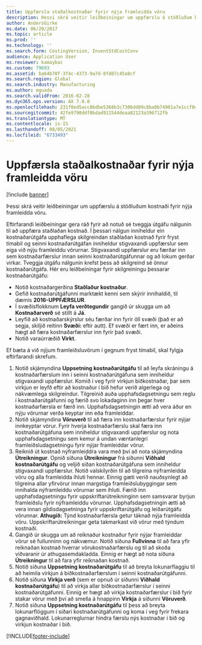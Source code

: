 ```yaml
---
title: Uppfærsla staðalkostnaðar fyrir nýja framleidda vöru
description: Þessi skrá veitir leiðbeiningar um uppfærslu á stöðluðum kostnaði fyrir nýja framleidda vöru.
author: AndersGirke
ms.date: 06/20/2017
ms.topic: article
ms.prod: ''
ms.technology: ''
ms.search.form: CostingVersion, InventStdCostConv
audience: Application User
ms.reviewer: kamaybac
ms.custom: 79693
ms.assetid: ba64b70f-3f4c-4373-9a7d-8fd07c45a8cf
ms.search.region: Global
ms.search.industry: Manufacturing
ms.author: mguada
ms.search.validFrom: 2016-02-28
ms.dyn365.ops.version: AX 7.0.0
ms.openlocfilehash: 231f0ed5acc86dbe5368b3c7306dd89c8ba0b74901a7e1ccf8410c6585638efa
ms.sourcegitcommit: 42fe9790ddf0bdad911544deaa82123a396712fb
ms.translationtype: MT
ms.contentlocale: is-IS
ms.lasthandoff: 08/05/2021
ms.locfileid: "6733493"
---
```

# <a name="update-standard-costs-for-a-new-manufactured-item"></a>Uppfærsla staðalkostnaðar fyrir nýja framleidda vöru

[!include [banner](../includes/banner.md)]

Þessi skrá veitir leiðbeiningar um uppfærslu á stöðluðum kostnaði fyrir nýja framleidda vöru. 

Eftirfarandi leiðbeiningar gera ráð fyrir að notuð sé tveggja útgáfu nálgunin til að uppfæra staðlaðan kostnað. Í þessari nálgun inniheldur ein kostnaðarútgáfa upphaflega skilgreindan staðlaðan kostnað fyrir fryst tímabil og seinni kostnaðarútgáfan inniheldur stigvaxandi uppfærslur sem eiga við nýju framleiddu vörurnar. Stigvaxandi uppfærslur eru færðar inn sem kostnaðarfærslur innan seinni kostnaðarútgáfunnar og að lokum gerðar virkar. Tveggja útgáfu nálgunin krefst þess að skilgreind sé önnur kostnaðarútgáfa. Hér eru leiðbeiningar fyrir skilgreiningu þessarar kostnaðarútgáfu:

-   Notið kostnaðargerðina **Staðlaður kostnaður**.
-   Gefið kostnaðarútgáfunni marktækt kenni sem skýrir innihaldið, til dæmis **2016-UPPFÆRSLUR**.
-   Í svæðisflokknum **Leyfa verðtegundir** gangið úr skugga um að **Kostnaðarverð** sé stillt á **Já**.
-   Leyfið að kostnaðarskýrslur séu færðar inn fyrir öll svæði (það er að segja, skiljið reitinn **Svæði:** eftir autt). Ef svæði er fært inn, er aðeins hægt að færa kostnaðarfærslur inn fyrir það svæði.
-   Notið varaúrræðið **Virkt**.

Ef bæta á við nýjum framleiðsluvörum í gegnum fryst tímabil, skal fylgja eftirfarandi skrefum.

1.  Notið skjámyndina **Uppsetning kostnaðarútgáfu** til að leyfa skráningu á kostnaðarfærslum inn í seinni kostnaðarútgáfuna sem inniheldur stigvaxandi uppfærslur. Komið í veg fyrir virkjun biðkostnaðar, þar sem virkjun er leyfð eftir að kostnaður í bið hefur verið algerlega og nákvæmlega skilgreindur. Tilgreinið auða upphafsdagsetningu sem reglu í kostnaðarútgáfunni og færið svo lokadaginn inn þegar hver kostnaðarfærsla er færð inn. Upphafsdagsetningin ætti að vera áður en nýju vörurnar verða keyptar inn eða framleiddar.
2.  Notið skjámyndina **Vöruverð** til að færa inn kostnaðarfærslur fyrir nýjar innkeyptar vörur. Fyrir hverja kostnaðarfærslu skal færa inn kostnaðarútgáfuna sem inniheldur stigvaxandi uppfærslur og nota upphafsdagsetningu sem kemur á undan væntanlegri framleiðsludagsetningu fyrir nýjar framleiddar vörur.
3.  Reiknið út kostnað nýframleiddra vara með því að nota skjámyndina **Útreikningur**. Opnið síðuna **Útreikningur** frá síðunni **Viðhald kostnaðarútgáfu** og veljið síðan kostnaðarútgáfuna sem inniheldur stigvaxandi uppfærslur. Notið valskilyrðin til að tilgreina nýframleidda vöru og alla framleidda íhluti hennar. Einnig gæti verið nauðsynlegt að tilgreina allar yfirvörur innan margstiga framleiðslubyggingar sem innihalda nýframleiddu vörurnar sem íhluti. Færið inn upphafsdagsetningu fyrir uppskriftarútreikninginn sem samsvarar byrjun framleiðslu fyrir nýframleiddu vörurnar. Upphafsdagsetningin ætti að vera innan gildisdagsetninga fyrir uppskriftarútgáfu og leiðarútgáfu vörunnar. **Athugið:** Týnd kostnaðarfærsla getur táknað nýja framleidda vöru. Uppskriftarútreikningar geta takmarkast við vörur með týndum kostnaði.
4.  Gangið úr skugga um að reiknaður kostnaður fyrir nýjar framleiddar vörur sé fullunninn og nákvæmur. Notið síðuna **Fullvinna** til að fara yfir reiknaðan kostnað hverrar vörukostnaðarfærslu og til að skoða viðvaranir úr athugasemdakladda. Einnig er hægt að nota síðuna **Útreikningur** til að fara yfir reiknaðan kostnað.
5.  Notið síðuna **Uppsetning kostnaðarútgáfu** til að breyta lokunarflaggiu til að heimila virkjun á biðkostnaðarfærslum í seinni kostnaðarútgáfunni.
6.  Notið síðuna **Virkja verð** (sem er opnuð úr síðunni **Viðhald kostnaðarútgáfu**) til að virkja allar biðkostnaðarfærslur í seinni kostnaðarútgáfunni. Einnig er hægt að virkja kostnaðarfærslur í bið fyrir stakar vörur með því að smella á hnappinn **Virkja** á síðunni **Vöruverð**.
7.  Notið síðuna **Uppsetning kostnaðarútgáfu** til þess að breyta lokunarflöggum í síðari kostnaðarútgáfunni og koma í veg fyrir frekara gagnaviðhald. Lokunarreglurnar hindra færslu nýs kostnaðar í bið og virkjun kostnaðar í bið.






[!INCLUDE[footer-include](../../includes/footer-banner.md)]